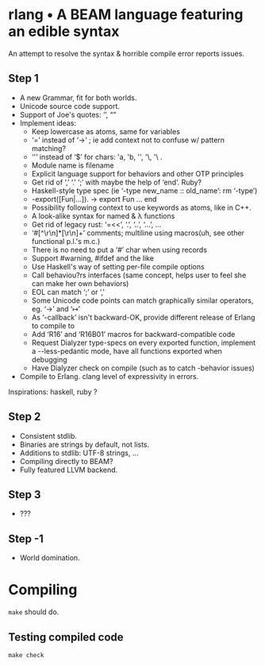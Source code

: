 # rlang • A BEAM language featuring an edible syntax
An attempt to resolve the syntax & horrible compile error reports issues.

## Step 1
* A new Grammar, fit for both worlds.
* Unicode source code support.
* Support of Joe's quotes: ‘’, “”
* Implement ideas:
    * Keep lowercase as atoms, same for variables
    * ‘=’ instead of ‘->’ ; ie add context not to confuse w/ pattern matching?
    * ‘'’ instead of ‘$’ for chars: 'a, 'b, '\', '\\, '\ .
    * Module name is filename
    * Explicit language support for behaviors and other OTP principles
    * Get rid of ‘,’ ‘.’ ‘;’ with maybe the help of ‘end’. Ruby?
    * Haskell-style type spec (ie ‘-type new_name :: old_name’: rm ‘-type’)
    * -export([Fun|…]). -> export Fun … end
    * Possibility following context to use keywords as atoms, like in C++.
    * A look-alike syntax for named & λ functions
    * Get rid of legacy rust: ‘=<<’, ‘.’, ‘..’, ‘...’, …
    * ‘#[^\r\n]*[\r\n]+’ comments; multiline using macros(uh, see other functional p.l.'s m.c.)
    * There is no need to put a ‘#’ char when using records
    * Support #warning, #ifdef and the like
    * Use Haskell's way of setting per-file compile options
    * Call behaviou?rs interfaces (same concept, helps user to feel she can make her own behaviors)
    * EOL can match ‘;’ or ‘,’
    * Some Unicode code points can match graphically similar operators, eg. ‘->’ and ‘↦’
    * As ‘-callback’ isn't backward-OK, provide different release of Erlang to compile to
    * Add ‘R16’ and ‘R16B01’ macros for backward-compatible code
    * Request Dialyzer type-specs on every exported function, implement a --less-pedantic mode, have all functions exported when debugging
    * Have Dialyzer check on compile (such as to catch -behavior issues)
* Compile to Erlang. clang level of expressivity in errors.

Inspirations: haskell, ruby ?

## Step 2
* Consistent stdlib.
* Binaries are strings by default, not lists.
* Additions to stdlib: UTF-8 strings, …
* Compiling directly to BEAM?
* Fully featured LLVM backend.

## Step 3
* ???

## Step -1
* World domination.

# Compiling
`make` should do.
## Testing compiled code
`make check`
